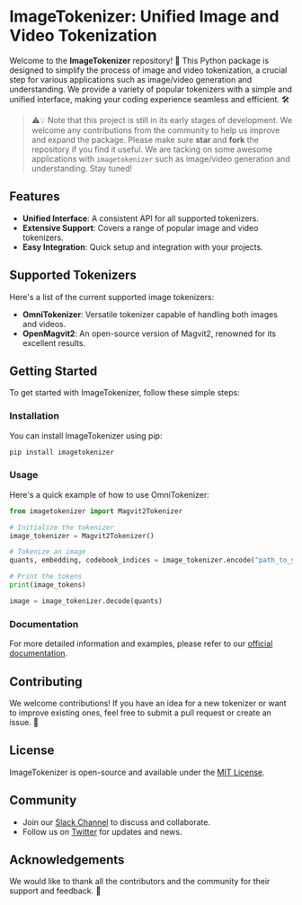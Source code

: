 # ImageTokenizer: Unified Image and Video Tokenization

Welcome to the **ImageTokenizer** repository! 🎉 This Python package is designed to simplify the process of image and video tokenization, a crucial step for various applications such as image/video generation and understanding. We provide a variety of popular tokenizers with a simple and unified interface, making your coding experience seamless and efficient. 🛠️

> ⚠️💡 Note that this project is still in its early stages of development. We welcome any contributions from the community to help us improve and expand the package. Please make sure **star** and **fork** the repository if you find it useful. We are tacking on some awesome applications with `imagetokenizer` such as image/video generation and understanding. Stay tuned!


## Features

- **Unified Interface**: A consistent API for all supported tokenizers.
- **Extensive Support**: Covers a range of popular image and video tokenizers.
- **Easy Integration**: Quick setup and integration with your projects.

## Supported Tokenizers

Here's a list of the current supported image tokenizers:

- **OmniTokenizer**: Versatile tokenizer capable of handling both images and videos.
- **OpenMagvit2**: An open-source version of Magvit2, renowned for its excellent results.

## Getting Started

To get started with ImageTokenizer, follow these simple steps:

### Installation

You can install ImageTokenizer using pip:

```bash
pip install imagetokenizer
```

### Usage

Here's a quick example of how to use OmniTokenizer:

```python
from imagetokenizer import Magvit2Tokenizer

# Initialize the tokenizer
image_tokenizer = Magvit2Tokenizer()

# Tokenize an image
quants, embedding, codebook_indices = image_tokenizer.encode("path_to_your_image.jpg")

# Print the tokens
print(image_tokens)

image = image_tokenizer.decode(quants)
```

### Documentation

For more detailed information and examples, please refer to our [official documentation](#).

## Contributing

We welcome contributions! If you have an idea for a new tokenizer or want to improve existing ones, feel free to submit a pull request or create an issue. 🔧

## License

ImageTokenizer is open-source and available under the [MIT License](LICENSE).

## Community

- Join our [Slack Channel](#) to discuss and collaborate.
- Follow us on [Twitter](#) for updates and news.

## Acknowledgements

We would like to thank all the contributors and the community for their support and feedback. 🙏
